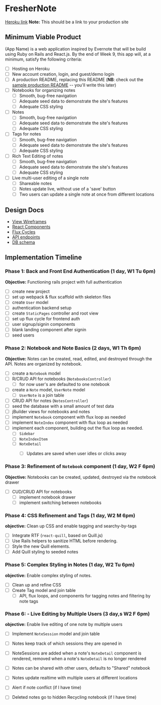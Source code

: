 # FresherNote

[Heroku link][heroku] **Note:** This should be a link to your production site

[heroku]: http://www.herokuapp.com

## Minimum Viable Product

(App Name) is a web application inspired by Evernote that will be build using Ruby on Rails and React.js.  By the end of Week 9, this app will, at a minimum, satisfy the following criteria:

- [ ] Hosting on Heroku
- [ ] New account creation, login, and guest/demo login
- [ ] A production README, replacing this README (**NB**: check out the [sample production README](docs/production_readme.md) -- you'll write this later)
- [ ] Notebooks for organizing notes
  - [ ] Smooth, bug-free navigation
  - [ ] Adequate seed data to demonstrate the site's features
  - [ ] Adequate CSS styling
- [ ] Notes
  - [ ] Smooth, bug-free navigation
  - [ ] Adequate seed data to demonstrate the site's features
  - [ ] Adequate CSS styling
- [ ] Tags for notes
  - [ ] Smooth, bug-free navigation
  - [ ] Adequate seed data to demonstrate the site's features
  - [ ] Adequate CSS styling
- [ ] Rich Text Editing of notes
  - [ ] Smooth, bug-free navigation
  - [ ] Adequate seed data to demonstrate the site's features
  - [ ] Adequate CSS styling
- [ ] Live multi-user editing of a single note
  - [ ] Shareable notes
  - [ ] Notes update live, without use of a 'save' button
  - [ ] Two users can update a single note at once from different locations

## Design Docs
* [View Wireframes][views]
* [React Components][components]
* [Flux Cycles][flux-cycles]
* [API endpoints][api-endpoints]
* [DB schema][schema]

[views]: docs/views.md
[components]: docs/components.md
[flux-cycles]: docs/flux-cycles.md
[api-endpoints]: docs/api-endpoints.md
[schema]: docs/schema.md

## Implementation Timeline

### Phase 1: Back and Front End Authentication (1 day, W1 Tu 6pm)
**Objective:** Functioning rails project with full authentication

- [ ] create new project
- [ ] set up webpack & flux scaffold with skeleton files
- [ ] create `User` model
- [ ] authentication backend setup
- [ ] create `StaticPages` controller and root view
- [ ] set up flux cycle for frontend auth
- [ ] user signup/signin components
- [ ] blank landing component after signin
- [ ] seed users

### Phase 2: Notebook and Note Basics (2 days, W1 Th 6pm)
**Objective:** Notes can be created, read, edited, and destroyed through the
API. Notes are organized by notebook.

- [ ] create a `Notebook` model
- [ ] R/CRUD API for notebooks (`NotebooksController`)
  - [ ] for now user's are defaulted to one notebook
- [ ] create a `Note` model, `UserNote` model
  - [ ] `UserNote` is a join table
- [ ] CRUD API for notes (`NotesController`)
- [ ] seed the database with a small amount of test data
- [ ] jBuilder views for notebooks and notes
- [ ] implement `Notebook` component with flux loop as needed
- [ ] implement `NoteIndex` component with flux loop as needed
- [ ] implement each component, building out the flux loop as needed.
  - [ ] `Sidebar`
  - [ ] `NoteIndexItem`
  - [ ] `NoteDetail`
    - [ ] Updates are saved when user idles or clicks away


### Phase 3: Refinement of `Notebook` component (1 day, W2 F 6pm)
**Objective:** Notebooks can be created, updated, destroyed via the notebook drawer

- [ ] CUD/CRUD API for notebooks
  - [ ] implement notebook drawer
  - [ ] implement switching between notebooks

### Phase 4: CSS Refinement and Tags (1 day, W2 M 6pm)
**objective:** Clean up CSS and enable tagging and searchy-by-tags

- [ ] Integrate RTF (`react-quill`, based on Quill.js)
- [ ] Use Rails helpers to sanitize HTML before rendering.
- [ ] Style the new Quill elements.
- [ ] Add Quill styling to seeded notes

### Phase 5: Complex Styling in Notes (1 day, W2 Tu 6pm)
**objective:** Enable complex styling of notes.

- [ ] Clean up and refine CSS
- [ ] Create Tag model and join table
  - [ ] API, flux loops, and components for tagging notes and
  filtering by note tags

### Phase 6: - Live Editing by Multiple Users (3 day,s W2 F 6pm)
**objective:** Enable live editing of one note by multiple users

- [ ] Implement `NoteSession` model and join table
- [ ] Notes keep track of which sessions they are opened in
- [ ] NoteSessions are added when a note's `NoteDetail` component is rendered,
    removed when a note's `NoteDetail` is no longer rendered
- [ ] Notes can be shared with other users, defaults to "Shared" notebook
- [ ] Notes update realtime with multiple users at different locations
- [ ] Alert if note conflict (if I have time)
- [ ] Deleted notes go to hidden Recycling notebook (if I have time)


[phase-one]: docs/phases/phase1.md
[phase-two]: docs/phases/phase2.md
[phase-three]: docs/phases/phase3.md
[phase-four]: docs/phases/phase4.md
[phase-five]: docs/phases/phase5.md
